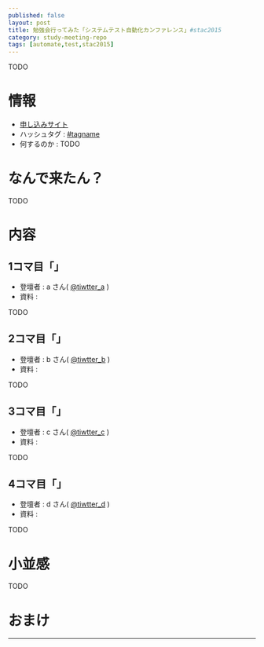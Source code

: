 ```yaml
---
published: false
layout: post
title: 勉強会行ってみた「システムテスト自動化カンファレンス」#stac2015
category: study-meeting-repo
tags: [automate,test,stac2015]
---
```


TODO

# 情報

+ [申し込みサイト](http://kug2.connpass.com/event/20271/)
+ ハッシュタグ : [#tagname](https://twitter.com/search?q=%23tagname)
+ 何するのか : TODO

# なんで来たん？

TODO

# 内容

## 1コマ目「」

+ 登壇者 : a さん( [@tiwtter_a](https://twitter.com/tiwtter_a) )
+ 資料 :

TODO

## 2コマ目「」

+ 登壇者 : b さん( [@tiwtter_b](https://twitter.com/tiwtter_b) )
+ 資料 :

TODO

## 3コマ目「」

+ 登壇者 : c さん( [@tiwtter_c](https://twitter.com/tiwtter_c) )
+ 資料 :

TODO

## 4コマ目「」

+ 登壇者 : d さん( [@tiwtter_d](https://twitter.com/tiwtter_d) )
+ 資料 :

TODO


# 小並感

TODO

# おまけ


---
